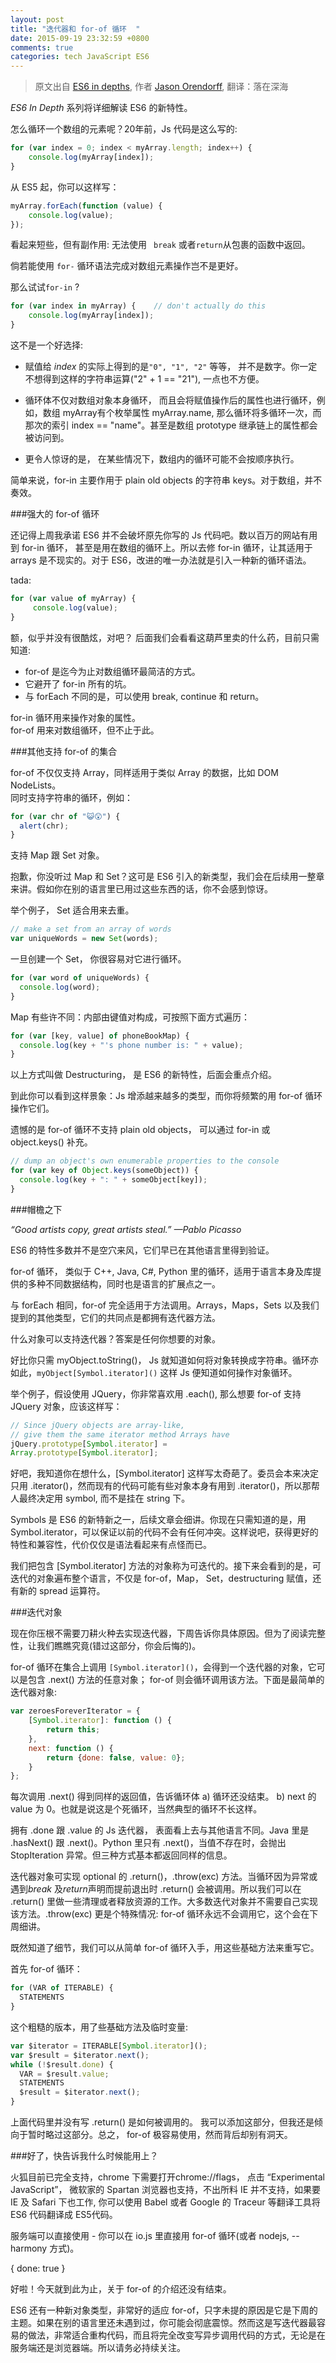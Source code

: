 ```yaml
---
layout: post
title: "迭代器和 for-of 循环  "
date: 2015-09-19 23:32:59 +0800
comments: true
categories: tech JavaScript ES6
---
```


> 原文出自 [ES6 in depths](https://hacks.mozilla.org/2015/04/es6-in-depth-iterators-and-the-for-of-loop/), 作者 [Jason Orendorff](https://blog.mozilla.org/jorendorff/), 翻译：落在深海

*ES6 In Depth* 系列将详细解读 ES6 的新特性。

怎么循环一个数组的元素呢？20年前，Js 代码是这么写的: 

```javascript
for (var index = 0; index < myArray.length; index++) {
    console.log(myArray[index]);
}  
```
    
从 ES5 起，你可以这样写：  

```javascript
myArray.forEach(function (value) {
    console.log(value);
});
``` 
     
<!--more-->     

看起来短些，但有副作用: 无法使用 ``` break``` 或者```return```从包裹的函数中返回。  
  
倘若能使用 ```for-``` 循环语法完成对数组元素操作岂不是更好。 
 
那么试试```for-in``` ?  

```javascript
for (var index in myArray) {    // don't actually do this
    console.log(myArray[index]);
}  
``` 
     
这不是一个好选择:  
 
+ 赋值给 *index* 的实际上得到的是```"0", "1", "2"``` 等等， 并不是数字。你一定不想得到这样的字符串运算("2" + 1 == "21"), 一点也不方便。  

+ 循环体不仅对数组对象本身循环， 而且会将赋值操作后的属性也进行循环，例如，数组 myArray有个枚举属性 myArray.name, 那么循环将多循环一次，而那次的索引 index == "name"。甚至是数组 prototype 继承链上的属性都会被访问到。  

+ 更令人惊讶的是， 在某些情况下，数组内的循环可能不会按顺序执行。  

简单来说，for-in 主要作用于 plain old objects 的字符串 keys。对于数组，并不奏效。  

###强大的 for-of 循环  

还记得上周我承诺 ES6 并不会破坏原先你写的 Js 代码吧。数以百万的网站有用到 for-in 循环， 甚至是用在数组的循环上。所以去修 for-in 循环，让其适用于 arrays 是不现实的。对于 ES6，改进的唯一办法就是引入一种新的循环语法。  

tada:  

```javascript
for (var value of myArray) {
     console.log(value);
}  
```
    
额，似乎并没有很酷炫，对吧？ 后面我们会看看这葫芦里卖的什么药，目前只需知道:  

+ for-of 是迄今为止对数组循环最简洁的方式。  
+ 它避开了 for-in 所有的坑。  
+ 与 forEach 不同的是，可以使用 break, continue 和 return。  

for-in 循环用来操作对象的属性。  
for-of 用来对数组循环，但不止于此。  

###其他支持 for-of 的集合  

for-of 不仅仅支持 Array，同样适用于类似 Array 的数据，比如 DOM NodeLists。  
同时支持字符串的循环，例如：  

```javascript
for (var chr of "😺😲") {
  alert(chr);
}  
```
    
支持 Map 跟 Set 对象。 

抱歉，你没听过 Map 和 Set？这可是 ES6 引入的新类型，我们会在后续用一整章来讲。假如你在别的语言里已用过这些东西的话，你不会感到惊讶。  

举个例子， Set 适合用来去重。  

```javascript
// make a set from an array of words
var uniqueWords = new Set(words);  
```
    
一旦创建一个 Set， 你很容易对它进行循环。  

```javascript
for (var word of uniqueWords) {
  console.log(word);
}  
```
    
Map 有些许不同：内部由键值对构成，可按照下面方式遍历：  

```javascript
for (var [key, value] of phoneBookMap) {
  console.log(key + "'s phone number is: " + value);
}  
```
    
以上方式叫做 Destructuring， 是 ES6 的新特性，后面会重点介绍。  

到此你可以看到这样景象：Js 增添越来越多的类型，而你将频繁的用 for-of 循环操作它们。  

遗憾的是 for-of 循环不支持 plain old objects， 可以通过 for-in 或 object.keys() 补充。  

```javascript
// dump an object's own enumerable properties to the console
for (var key of Object.keys(someObject)) {
  console.log(key + ": " + someObject[key]);
}
```
    
###帽檐之下    

*“Good artists copy, great artists steal.” —Pablo Picasso*  

ES6 的特性多数并不是空穴来风，它们早已在其他语言里得到验证。  

for-of 循环， 类似于 C++, Java, C#, Python 里的循环，适用于语言本身及库提供的多种不同数据结构，同时也是语言的扩展点之一。  

与 forEach 相同，for-of 完全适用于方法调用。Arrays，Maps，Sets 以及我们提到的其他类型，它们的共同点是都拥有迭代器方法。  

什么对象可以支持迭代器？答案是任何你想要的对象。

好比你只需 myObject.toString()， Js 就知道如何将对象转换成字符串。循环亦如此，```myObject[Symbol.iterator]()``` 这样 Js 便知道如何操作对象循环。  

举个例子，假设使用 JQuery，你非常喜欢用 .each(), 那么想要 for-of 支持 JQuery 对象，应该这样写：  

```javascript
// Since jQuery objects are array-like,
// give them the same iterator method Arrays have
jQuery.prototype[Symbol.iterator] =
Array.prototype[Symbol.iterator];  
```
    
好吧，我知道你在想什么，[Symbol.iterator] 这样写太奇葩了。委员会本来决定只用 .iterator()，然而现有的代码可能有些对象本身有用到 .iterator()，所以那帮人最终决定用 symbol,  而不是挂在 string 下。  

Symbols 是 ES6 的新特新之一，后续文章会细讲。你现在只需知道的是，用 Symbol.iterator，可以保证以前的代码不会有任何冲突。这样说吧，获得更好的特性和兼容性，代价仅仅是语法看起来有点怪而已。  

我们把包含 [Symbol.iterator] 方法的对象称为可迭代的。接下来会看到的是，可迭代的对象遍布整个语言，不仅是 for-of，Map， Set，destructuring 赋值，还有新的 spread 运算符。  

###迭代对象  

现在你压根不需要刀耕火种去实现迭代器，下周告诉你具体原因。但为了阅读完整性，让我们瞧瞧究竟(错过这部分，你会后悔的)。  

for-of 循环在集合上调用 ```[Symbol.iterator]()```，会得到一个迭代器的对象，它可以是包含 .next() 方法的任意对象； for-of 则会循环调用该方法。下面是最简单的迭代器对象:  

```javascript
var zeroesForeverIterator = {
    [Symbol.iterator]: function () {
        return this;
    },
    next: function () {
        return {done: false, value: 0};
    }
};  
```
    
每次调用  .next() 得到同样的返回值，告诉循环体 a) 循环还没结束。 b) next 的 value 为 0。也就是说这是个死循环，当然典型的循环不长这样。  

拥有 .done 跟 .value 的 Js 迭代器， 表面看上去与其他语言不同。Java 里是 .hasNext() 跟 .next()。Python 里只有 .next()，当值不存在时，会抛出 StopIteration 异常。但三种方式基本都返回同样的信息。  

迭代器对象可实现 optional 的  .return()，.throw(exc) 方法。当循环因为异常或遇到*break* 及*return*声明而提前退出时 .return() 会被调用。所以我们可以在 .return() 里做一些清理或者释放资源的工作。大多数迭代对象并不需要自己实现该方法。.throw(exc) 更是个特殊情况: for-of 循环永远不会调用它，这个会在下周细讲。  

既然知道了细节，我们可以从简单 for-of 循环入手，用这些基础方法来重写它。  

首先 for-of 循环：  

```javascript
for (VAR of ITERABLE) {
  STATEMENTS
}
```
    
这个粗糙的版本，用了些基础方法及临时变量:  

```javascript
var $iterator = ITERABLE[Symbol.iterator]();
var $result = $iterator.next();
while (!$result.done) {
  VAR = $result.value;
  STATEMENTS
  $result = $iterator.next();
}
```

上面代码里并没有写 .return() 是如何被调用的。 我可以添加这部分，但我还是倾向于暂时略过这部分。总之， for-of 极容易使用，然而背后却别有洞天。  

###好了，快告诉我什么时候能用上？  

火狐目前已完全支持，chrome 下需要打开chrome://flags， 点击 “Experimental JavaScript”， 微软家的 Spartan 浏览器也支持，不出所料 IE 并不支持，如果要 IE 及 Safari 下也工作,  你可以使用 Babel 或者  Google 的 Traceur 等翻译工具将 ES6 代码翻译成 ES5代码。  

服务端可以直接使用 - 你可以在 io.js 里直接用 for-of 循环(或者 nodejs,  --harmony 方式)。  

{ done: true }

好啦！今天就到此为止，关于 for-of 的介绍还没有结束。  

ES6 还有一种新对象类型，非常好的适应 for-of，只字未提的原因是它是下周的主题。如果在别的语言里还未遇到过，你可能会彻底震惊。然而这是写迭代器最容易的做法，非常适合重构代码，而且将完全改变写异步调用代码的方式，无论是在服务端还是浏览器端。所以请务必持续关注。